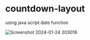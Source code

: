 # countdown-layout
using java script date function

![Screenshot 2024-01-24 203018](https://github.com/Sonusingh1814/countdown-layout/assets/103406130/5abd59d7-94a5-4b58-b533-6b74d4a62c61)
